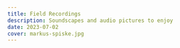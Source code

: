 ```yaml
---
title: Field Recordings
description: Soundscapes and audio pictures to enjoy
date: 2023-07-02
cover: markus-spiske.jpg
---
```

